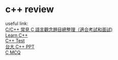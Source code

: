 # c++ review
useful link: <br/>
[C/C++ 常見 C 語言觀念題目總整理（適合考試和面試)](https://mropengate.blogspot.com/2017/08/cc-c.html) <br/>
[Learn C++](https://www.tutorialspoint.com/cplusplus/index.htm) <br/>
[C++ Test](https://www.fresherslive.com/online-test/cpp-programming-test/questions-and-answers) <br/>
[台大 C++ PPT](https://www.csie.ntu.edu.tw/~r95116/CA200/slide/) <br/>
[C MCQ](https://www.sanfoundry.com/c-interview-questions-answers/)